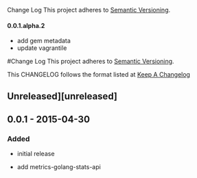 Change Log
This project adheres to [Semantic Versioning](http://semver.org/).

#### 0.0.1.alpha.2

* add gem metadata
* update vagrantile

#Change Log
This project adheres to [Semantic Versioning](http://semver.org/).

This CHANGELOG follows the format listed at [Keep A Changelog](http://keepachangelog.com/)

## Unreleased][unreleased]

## 0.0.1 - 2015-04-30

### Added
- initial release


* add metrics-golang-stats-api


